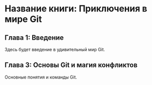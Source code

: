 # Название книги: Приключения в мире Git

## Глава 1: Введение
Здесь будет введение в удивительный мир Git.

## Глава 3: Основы Git и магия конфликтов
Основные понятия и команды Git.